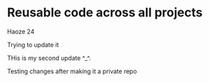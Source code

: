 # Reusable code across all projects
Haoze 24

Trying to update it

THis is my second update ^_^.

Testing changes after making it a private repo